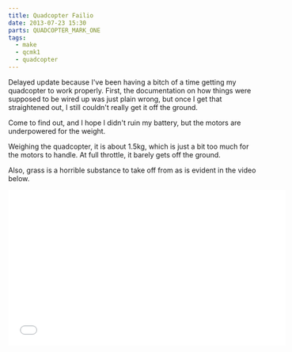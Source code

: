 ```yaml
---
title: Quadcopter Failio
date: 2013-07-23 15:30
parts: QUADCOPTER_MARK_ONE
tags:
  - make
  - qcmk1
  - quadcopter
---
```


Delayed update because I've been having a bitch of a time getting
my quadcopter to work properly.  First, the documentation on how things
were supposed to be wired up was just plain wrong, but once I get that
straightened out, I still couldn't really get it off the ground.

Come to find out, and I hope I didn't ruin my battery, but the motors
are underpowered for the weight.

Weighing the quadcopter, it is about 1.5kg, which is just a bit too much
for the motors to handle.  At full throttle, it barely gets off the ground.

Also, grass is a horrible substance to take off from as is evident in
the video below.

<iframe width="560" height="315" src="//www.youtube.com/embed/KcKH0jbSD_k" frameborder="0" allowfullscreen></iframe>
